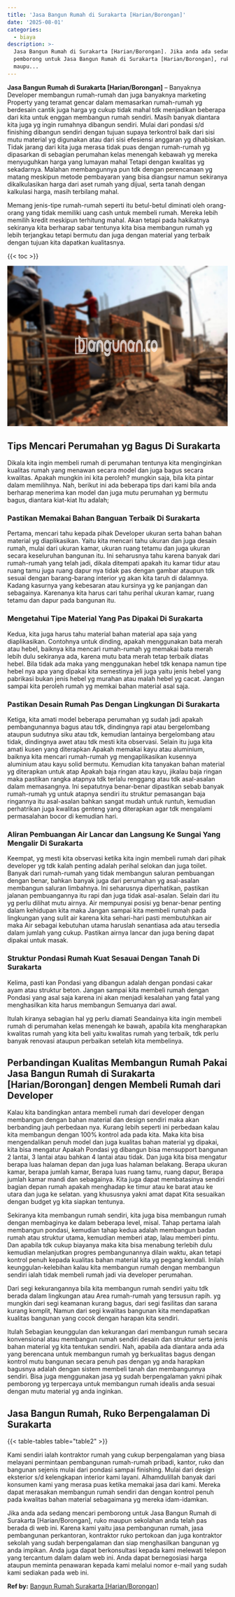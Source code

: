 ```yaml
---
title: 'Jasa Bangun Rumah di Surakarta [Harian/Borongan]'
date: '2025-08-01'
categories:
  - biaya
description: >-
  Jasa Bangun Rumah di Surakarta [Harian/Borongan]. Jika anda ada sedang mencari
  pemborong untuk Jasa Bangun Rumah di Surakarta [Harian/Borongan], ruko
  maupu...
---
```


**Jasa Bangun Rumah di Surakarta \[Harian/Borongan\]** – Banyaknya Developer membangun rumah-rumah dan juga banyaknya marketing Property yang teramat gencar dalam memasarkan rumah-rumah yg berdesain cantik juga harga yg cukup tidak mahal tdk menjadikan beberapa dari kita untuk enggan membangun rumah sendiri. Masih banyak diantara kita juga yg ingin rumahnya dibangun sendiri. Mulai dari pondasi s/d finishing dibangun sendiri dengan tujuan supaya terkontrol baik dari sisi mutu material yg digunakan atau dari sisi efesiensi anggaran yg dihabiskan. Tidak jarang dari kita juga merasa tidak puas dengan rumah-rumah yg dipasarkan di sebagian perumahan kelas menengah kebawah yg mereka menyuguhkan harga yang lumayan mahal Tetapi dengan kwalitas yg sekadarnya. Malahan membangunnya pun tdk dengan perencanaan yg matang meskipun metode pembayaran yang bisa diangsur namun sekiranya dikalkulasikan harga dari aset rumah yang dijual, serta tanah dengan kalkulasi harga, masih terbilang mahal.

Memang jenis-tipe rumah-rumah seperti itu betul-betul diminati oleh orang-orang yang tidak memiliki uang cash untuk membeli rumah. Mereka lebih memilih kredit meskipun terhitung mahal. Akan tetapi pada hakikatnya sekiranya kita berharap sabar tentunya kita bisa membangun rumah yg lebih terjangkau tetapi bermutu dan juga dengan material yang terbaik dengan tujuan kita dapatkan kualitasnya.

{{< toc >}}

![Jasa Bangun Rumah di Surakarta [Harian/Borongan]](/images/borong-bangunan-43.png)

## Tips Mencari Perumahan yg Bagus Di Surakarta

Dikala kita ingin membeli rumah di perumahan tentunya kita menginginkan kualitas rumah yang menawan secara model dan juga bagus secara kwalitas. Apakah mungkin ini kita peroleh? mungkin saja, bila kita pintar dalam memilihnya. Nah, berikut ini ada beberapa tips dari kami bila anda berharap menerima kan model dan juga mutu perumahan yg bermutu bagus, diantara kiat-kiat Itu adalah;

### Pastikan Memakai Bahan Banguan Terbaik Di Surakarta

Pertama, mencari tahu kepada pihak Developer ukuran serta bahan bahan material yg diaplikasikan. Yaitu kita mencari tahu ukuran dan juga desain rumah, mulai dari ukuran kamar, ukuran ruang tetamu dan juga ukuran secara keseluruhan bangunan itu. Ini seharusnya tahu karena banyak dari rumah-rumah yang telah jadi, dikala ditempati apakah itu kamar tidur atau ruang tamu juga ruang dapur nya tidak pas dengan gambar ataupun tdk sesuai dengan barang-barang interior yg akan kita taruh di dalamnya. Kadang kasurnya yang kebesaran atau kursinya yg ke panjangan dan sebagainya. Karenanya kita harus cari tahu perihal ukuran kamar, ruang tetamu dan dapur pada bangunan itu.

### Mengetahui Tipe Material Yang Pas Dipakai Di Surakarta

Kedua, kita juga harus tahu material bahan material apa saja yang diaplikasikan. Contohnya untuk dinding, apakah menggunakan bata merah atau hebel, baiknya kita mencari rumah-rumah yg memakai bata merah lebih dulu sekiranya ada, karena mutu bata merah tetap terbaik diatas hebel. Bila tidak ada maka yang menggunakan hebel tdk kenapa namun tipe hebel nya apa yang dipakai kita semestinya jeli juga yaitu jenis hebel yang pabrikasi bukan jenis hebel yg murahan atau malah hebel yg cacat. Jangan sampai kita peroleh rumah yg memkai bahan material asal saja.

### Pastikan Desain Rumah Pas Dengan Lingkungan Di Surakarta

Ketiga, kita amati model beberapa perumahan yg sudah jadi apakah pembangunannya bagus atau tdk, dindingnya rapi atau bergelombang ataupun sudutnya siku atau tdk, kemudian lantainya bergelombang atau tidak, dindingnya awet atau tdk mesti kita observasi. Selain itu juga kita amati kusen yang diterapkan Apakah memakai kayu atau aluminium, baiknya kita mencari rumah-rumah yg mengaplikasikan kusennya aluminium atau kayu solid bermutu. Kemudian kita tanyakan bahan material yg diterapkan untuk atap Apakah baja ringan atau kayu, jikalau baja ringan maka pastikan rangka atapnya tdk terlalu renggang atau tdk asal-asalan dalam memasangnya. Ini sepatutnya benar-benar dipastikan sebab banyak rumah-rumah yg untuk atapnya sendiri itu struktur pemasangan baja ringannya itu asal-asalan bahkan sangat mudah untuk runtuh, kemudian perhatrikan juga kwalitas genteng yang diterapkan agar tdk mengalami permasalahan bocor di kemudian hari.

### Aliran Pembuangan Air Lancar dan Langsung Ke Sungai Yang Mengalir Di Surakarta

Keempat, yg mesti kita observasi ketika kita ingin membeli rumah dari pihak developer yg tdk kalah penting adalah perihal selokan dan juga toilet. Banyak dari rumah-rumah yang tidak membangun saluran pembuangan dengan benar, bahkan banyak juga dari perumahan yg asal-asalan membangun saluran limbahnya. Ini seharusnya diperhatikan, pastikan jalanan pembuangannya itu rapi dan juga tidak asal-asalan. Selain dari itu yg perlu dilihat mutu airnya. Air mempunyai posisi yg benar-benar penting dalam kehidupan kita maka Jangan sampai kita membeli rumah pada lingkungan yang sulit air karena kita sehari-hari pasti membutuhkan air maka Air sebagai kebutuhan utama haruslah senantiasa ada atau tersedia dalam jumlah yang cukup. Pastikan airnya lancar dan juga bening dapat dipakai untuk masak.

### Struktur Pondasi Rumah Kuat Sesauai Dengan Tanah Di Surakarta

Kelima, pasti kan Pondasi yang dibangun adalah dengan pondasi cakar ayam atau struktur beton. Jangan sampai kita membeli rumah dengan Pondasi yang asal saja karena ini akan menjadi kesalahan yang fatal yang menghasilkan kita harus membangun Semuanya dari awal.

Itulah kiranya sebagian hal yg perlu diamati Seandainya kita ingin membeli rumah di perumahan kelas menengah ke bawah, apabila kita mengharapkan kwalitas rumah yang kita beli yaitu kwalitas rumah yang terbaik, tdk perlu banyak renovasi ataupun perbaikan setelah kita membelinya.

## Perbandingan Kualitas Membangun Rumah Pakai Jasa Bangun Rumah di Surakarta \[Harian/Borongan\] dengen Membeli Rumah dari Developer

Kalau kita bandingkan antara membeli rumah dari developer dengan membangun dengan bahan material dan design sendiri maka akan berbanding jauh perbedaan nya. Kurang lebih seperti ini perbedaan kalau kita membangun dengan 100% kontrol ada pada kita. Maka kita bisa mengendalikan penuh model dan juga kualitas bahan material yg dipakai, kita bisa mengatur Apakah Pondasi yg dibangun bisa mensupport bangunan 2 lantai, 3 lantai atau bahkan 4 lantai atau tidak. Dan juga kita bisa mengatur berapa luas halaman depan dan juga luas halaman belakang. Berapa ukuran kamar, berapa jumlah kamar, Berapa luas ruang tamu, ruang dapur, Berapa jumlah kamar mandi dan sebagainya. Kita juga dapat membatasinya sendiri bagian depan rumah apakah menghadap ke timur atau ke barat atau ke utara dan juga ke selatan. yang khususnya yakni amat dapat Kita sesuaikan dengan budget yg kita siapkan tentunya.

Sekiranya kita membangun rumah sendiri, kita juga bisa membangun rumah dengan membaginya ke dalam beberapa level, misal. Tahap pertama ialah membangun pondasi, kemudian tahap kedua adalah membangun badan rumah atau struktur utama, kemudian memberi atap, lalau memberi pintu. Dan apabila tdk cukup biayanya maka kita bisa menabung terlebih dulu kemudian melanjutkan progres pembangunannya dilain waktu, akan tetapi kontrol penuh kepada kualitas bahan material kita yg pegang kendali. Inilah keunggulan-kelebihan kalau kita membangun rumah dengan membangun sendiri ialah tidak membeli rumah jadi via developer perumahan.

Dari segi kekurangannya bila kita membangun rumah sendiri yaitu tdk berada dalam lingkungan atau Area rumah-rumah yang tersusun rapih. yg mungkin dari segi keamanan kurang bagus, dari segi fasilitas dan sarana kurang komplit, Namun dari segi kwalitas bangunan kita mendapatkan kualitas bangunan yang cocok dengan harapan kita sendiri.

Itulah Sebagian keunggulan dan kekurangan dari membangun rumah secara konvensional atau membangun rumah sendiri desain dan struktur serta jenis bahan material yg kita tentukan sendiri. Nah, apabila ada diantara anda ada yang berencana untuk membangun rumah yg berkualitas bagus dengan kontrol mutu bangunan secara penuh pas dengan yg anda harapkan bagusnya adalah dengan sistem membeli tanah dan membangunnya sendiri. Bisa juga menggunakan jasa yg sudah berpengalaman yakni pihak pemborong yg terpercaya untuk membangun rumah idealis anda sesuai dengan mutu material yg anda inginkan.

## Jasa Bangun Rumah, Ruko Berpengalaman Di Surakarta

{{< table-tables table="table2" >}}

Kami sendiri ialah kontraktor rumah yang cukup berpengalaman yang biasa melayani permintaan pembangunan rumah-rumah pribadi, kantor, ruko dan bangunan sejenis mulai dari pondasi sampai finishing. Mulai dari design eksterior s/d kelengkapan interior kami layani. Alhamdulillah banyak dari konsumen kami yang merasa puas ketika memakai jasa dari kami. Mereka dapat merasakan membangun rumah sendiri dan dengan kontrol penuh pada kwalitas bahan material sebagaimana yg mereka idam-idamkan.

Jika anda ada sedang mencari pemborong untuk Jasa Bangun Rumah di Surakarta \[Harian/Borongan\], ruko maupun sekolahan anda telah pas berada di web ini. Karena kami yaitu jasa pembangunan rumah, jasa pembangunan perkantoran, kontraktor ruko pertokoan dan juga kontraktor sekolah yang sudah berpengalaman dan siap menghasilkan bangunan yg anda impikan. Anda juga dapat berkonsultasi kepada kami melewati telepon yang tercantum dalam dalam web ini. Anda dapat bernegosiasi harga ataupun meminta penawaran kepada kami melalui nomor e-mail yang sudah kami sediakan pada web ini.

**Ref by:** [Bangun Rumah Surakarta [Harian/Borongan]](https://id.wikipedia.org/wiki/Bangun)
